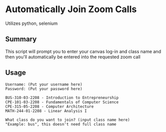 # Automatically Join Zoom Calls
Utilizes python, selenium

## Summary
This script will prompt you to enter your canvas log-in and class name and then you'll automatically be entered into the requested zoom call

## Usage

```Command Prompt
Username: (Put your username here)
Password: (Put your password here)

BUS-310-03-2208 - Introduction to Entrepreneurship
CPE-101-03-2208 - Fundamentals of Computer Science
CPE-315-05-2208 - Computer Architecture
MATH-244-01-2208 - Linear Analysis I

What class do you want to join? (input class name here) 
"Example: bus", this doesn't need full class name
```

